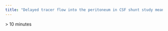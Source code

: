 ```yaml
---
title: "Delayed tracer flow into the peritoneum in CSF shunt study means takes longer than ___ minutes"
---
```

&gt; 10 minutes

